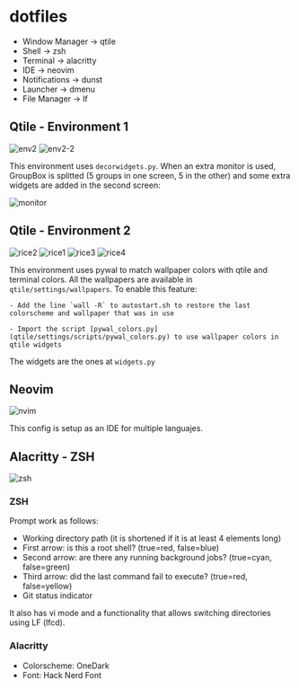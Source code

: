 # dotfiles
<ul>
  <li>Window Manager -> qtile</li>
  <li>Shell -> zsh</li>
  <li>Terminal -> alacritty</li>
  <li>IDE -> neovim</li>
  <li>Notifications -> dunst</li>
  <li>Launcher -> dmenu</li>
  <li>File Manager -> lf</li>
</ul>

## Qtile - Environment 1
![env2](https://user-images.githubusercontent.com/78796980/160302432-31409682-b74b-4c40-9772-473ae5bd00a7.png)
![env2-2](https://user-images.githubusercontent.com/78796980/160302441-a291dcc6-8d43-43f9-970a-b7ec6b899e71.png)

This environment uses `decorwidgets.py`. When an extra monitor is used, GroupBox is splitted (5 groups in one screen, 5 in the other) and some extra widgets are added in the second screen:

![monitor](https://user-images.githubusercontent.com/78796980/160303845-bb93488e-e04b-42b7-9424-89d84898176f.png)

## Qtile - Environment 2
![rice2](https://user-images.githubusercontent.com/78796980/160302779-88043e49-3ce6-46e8-85aa-057dc32d6b72.png)
![rice1](https://user-images.githubusercontent.com/78796980/160302783-5a5e3f1b-e3fc-4f02-9d0c-a0ed7aa8bf87.png)
![rice3](https://user-images.githubusercontent.com/78796980/160302784-eee5199d-117c-4cbe-a36c-ceb715e459c3.png)
![rice4](https://user-images.githubusercontent.com/78796980/160302788-df1eecd6-9118-478d-9db7-e4b3a8e87602.png)

This environment uses pywal to match wallpaper colors with qtile and terminal colors. All the wallpapers are available in `qtile/settings/wallpapers`. To enable this feature:

    - Add the line `wall -R` to autostart.sh to restore the last colorscheme and wallpaper that was in use
    
    - Import the script [pywal_colors.py](qtile/settings/scripts/pywal_colors.py) to use wallpaper colors in qtile widgets

The widgets are the ones at `widgets.py`

## Neovim 
![nvim](https://user-images.githubusercontent.com/78796980/160302889-f3b0da4f-85fe-469a-85be-ab73e14f7091.png)

This config is setup as an IDE for multiple languajes.

## Alacritty - ZSH
![zsh](https://user-images.githubusercontent.com/78796980/160304165-92d263b5-4ec0-45ce-ae2c-777be76e6e75.png)

### ZSH
Prompt work as follows:
- Working directory path (it is shortened if it is at least 4 elements long)
- First arrow: is this a root shell? (true=red, false=blue)
- Second arrow: are there any running background jobs? (true=cyan, false=green)
- Third arrow: did the last command fail to execute? (true=red, false=yellow)
- Git status indicator

It also has vi mode and a functionality that allows switching directories using LF (lfcd).
 
### Alacritty
<ul>
  <li>Colorscheme: OneDark</li>
  <li>Font: Hack Nerd Font</li>
</ul>
